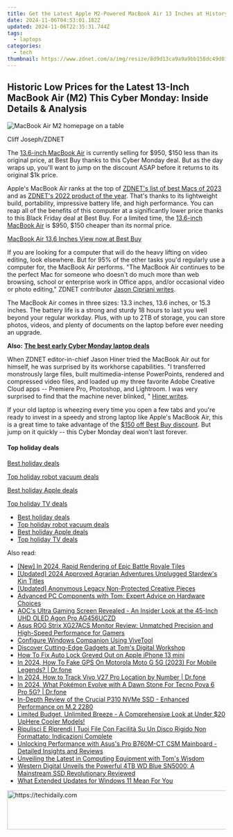```yaml
---
title: Get the Latest Apple M2-Powered MacBook Air 13 Inches at History's Best Cyber Monday Sale Price | Tech News Today
date: 2024-11-06T04:53:01.182Z
updated: 2024-11-06T22:35:31.744Z
tags:
  - laptops
categories:
  - tech
thumbnail: https://www.zdnet.com/a/img/resize/8d9d13ca9a9a9bb158dc49d01b6e3b408d97ea0d/2023/07/27/91cca84b-a0bd-49b1-9d88-e10f6f5a6aab/apple-macbook-air-m2.jpg?auto=webp&fit=crop&frame=1&height=172&width=306
---
```


## Historic Low Prices for the Latest 13-Inch MacBook Air (M2) This Cyber Monday: Inside Details & Analysis

![MacBook Air M2  homepage on a table](https://www.zdnet.com/a/img/resize/9aa7ede1deace3f831e1765bea7fc7140fb21369/2022/11/04/839358aa-3645-4888-b342-6b5b5b6b55ee/macbook-air-m2-2022-resized.jpg?auto=webp&width=1280)

Cliff Joseph/ZDNET

The [13.6-inch MacBook Air](https://shop-links.co/link/?url=https%3A%2F%2Fwww.bestbuy.com%2Fsite%2Fmacbook-air-13-6-laptop-apple-m2-chip-8gb-memory-256gb-ssd-midnight%2F6509650.p%3FskuId%3D6509650&publisher_slug=itechdaily19598&exclusive=1) is currently selling for $950, $150 less than its original price, at Best Buy thanks to this Cyber Monday deal. But as the day wraps up, you'll want to jump on the discount ASAP before it returns to its original $1k price. 

Apple's MacBook Air ranks at the top of [ZDNET's list of best Macs of 2023](https://www.zdnet.com/article/best-mac/) and as [ZDNET's 2022 product of the year](https://www.zdnet.com/article/m2-macbook-air-zdnets-product-of-the-year/). That's thanks to its lightweight build, portability, impressive battery life, and high performance. You can reap all of the benefits of this computer at a significantly lower price thanks to this Black Friday deal at Best Buy. For a limited time, the [13.6-inch MacBook Air](https://shop-links.co/link/?url=https%3A%2F%2Fwww.bestbuy.com%2Fsite%2Fmacbook-air-13-6-laptop-apple-m2-chip-8gb-memory-256gb-ssd-midnight%2F6509650.p%3FskuId%3D6509650&publisher_slug=itechdaily19598&exclusive=1) is $950, $150 cheaper than its normal price. 

[MacBook Air 13.6 Inches View now at Best Buy](https://shop-links.co/link/?url=https%3A%2F%2Fwww.bestbuy.com%2Fsite%2Fmacbook-air-13-6-laptop-apple-m2-chip-8gb-memory-256gb-ssd-midnight%2F6509650.p%3FskuId%3D6509650&publisher_slug=itechdaily19598&exclusive=1)

If you are looking for a computer that will do the heavy lifting on video editing, look elsewhere. But for 95% of the other tasks you'd regularly use a computer for, the MacBook Air performs. "The MacBook Air continues to be the perfect Mac for someone who doesn't do much more than web browsing, school or enterprise work in Office apps, and/or occasional video or photo editing," ZDNET contributor [Jason Cipriani writes](https://www.zdnet.com/article/best-mac/). 

The MacBook Air comes in three sizes: 13.3 inches, 13.6 inches, or 15.3 inches. The battery life is a strong and sturdy 18 hours to last you well beyond your regular workday. Plus, with up to 2TB of storage, you can store photos, videos, and plenty of documents on the laptop before ever needing an upgrade. 

**Also:** [**The best early Cyber Monday laptop deals**](https://www.zdnet.com/article/best-early-black-friday-laptop-deals-2023/)

When ZDNET editor-in-chief Jason Hiner tried the MacBook Air out for himself, he was surprised by its workhorse capabilities. "I transferred monstrously large files, built multimedia-intense PowerPoints, rendered and compressed video files, and loaded up my three favorite Adobe Creative Cloud apps -- Premiere Pro, Photoshop, and Lightroom. I was very surprised to find that the machine never blinked, " [Hiner writes](https://www.zdnet.com/article/m2-macbook-air-zdnets-product-of-the-year/). 

If your old laptop is wheezing every time you open a few tabs and you're ready to invest in a speedy and strong laptop like Apple's MacBook Air, this is a great time to take advantage of the [$150 off Best Buy discount](https://shop-links.co/link/?url=https%3A%2F%2Fwww.bestbuy.com%2Fsite%2Fmacbook-air-13-6-laptop-apple-m2-chip-8gb-memory-256gb-ssd-midnight%2F6509650.p%3FskuId%3D6509650&publisher_slug=itechdaily19598&exclusive=1). But jump on it quickly -- this Cyber Monday deal won't last forever.

#### Top holiday deals

[Best holiday deals](https://www.zdnet.com/article/best-holiday-deals-2023/ "Best holiday deals")

[Top holiday robot vacuum deals](https://www.zdnet.com/article/best-holiday-robot-vacuum-deals/ "Top holiday robot vacuum deals")

[Best holiday Apple deals](https://www.zdnet.com/article/best-holiday-apple-deals/ "Best holiday Apple deals")

[Top holiday TV deals](https://www.zdnet.com/article/best-holiday-tv-deals-2023/ "Top holiday TV deals")

* [Best holiday deals](https://www.zdnet.com/article/best-holiday-deals-2023/ "Best holiday deals")
* [Top holiday robot vacuum deals](https://www.zdnet.com/article/best-holiday-robot-vacuum-deals/ "Top holiday robot vacuum deals")
* [Best holiday Apple deals](https://www.zdnet.com/article/best-holiday-apple-deals/ "Best holiday Apple deals")
* [Top holiday TV deals](https://www.zdnet.com/article/best-holiday-tv-deals-2023/ "Top holiday TV deals")

<ins class="adsbygoogle"
     style="display:block"
     data-ad-format="autorelaxed"
     data-ad-client="ca-pub-7571918770474297"
     data-ad-slot="1223367746"></ins>

<ins class="adsbygoogle"
     style="display:block"
     data-ad-client="ca-pub-7571918770474297"
     data-ad-slot="8358498916"
     data-ad-format="auto"
     data-full-width-responsive="true"></ins>

<span class="atpl-alsoreadstyle">Also read:</span>
<div><ul>
<li><a href="https://youtube-data.techidaily.com/n-2024-rapid-rendering-of-epic-battle-royale-tiles/"><u>[New] In 2024, Rapid Rendering of Epic Battle Royale Tiles</u></a></li>
<li><a href="https://remote-screen-capture.techidaily.com/updated-2024-approved-agrarian-adventures-unplugged-stardews-kin-titles/"><u>[Updated] 2024 Approved Agrarian Adventures Unplugged Stardew's Kin Titles</u></a></li>
<li><a href="https://extra-lessons.techidaily.com/updated-anonymous-legacy-non-protected-creative-pieces/"><u>[Updated] Anonymous Legacy Non-Protected Creative Pieces</u></a></li>
<li><a href="https://hardware-reviews.techidaily.com/advanced-pc-components-with-tom-expert-advice-on-hardware-choices/"><u>Advanced PC Components with Tom: Expert Advice on Hardware Choices</u></a></li>
<li><a href="https://hardware-reviews.techidaily.com/aocs-ultra-gaming-screen-revealed-an-insider-look-at-the-45-inch-uhd-oled-agon-pro-ag456uczd/"><u>AOC's Ultra Gaming Screen Revealed - An Insider Look at the 45-Inch UHD OLED Agon Pro AG456UCZD</u></a></li>
<li><a href="https://hardware-reviews.techidaily.com/asus-rog-strix-xg27acs-monitor-review-unmatched-precision-and-high-speed-performance-for-gamers/"><u>Asus ROG Strix XG27ACS Monitor Review: Unmatched Precision and High-Speed Performance for Gamers</u></a></li>
<li><a href="https://win11.techidaily.com/configure-windows-companion-using-vivetool/"><u>Configure Windows Companion Using ViveTool</u></a></li>
<li><a href="https://hardware-reviews.techidaily.com/discover-cutting-edge-gadgets-at-toms-digital-workshop/"><u>Discover Cutting-Edge Gadgets at Tom's Digital Workshop</u></a></li>
<li><a href="https://ios-unlock.techidaily.com/how-to-fix-auto-lock-greyed-out-on-apple-iphone-13-mini-by-drfone-ios/"><u>How To Fix Auto Lock Greyed Out on Apple iPhone 13 mini</u></a></li>
<li><a href="https://review-topics.techidaily.com/in-2024-how-to-fake-gps-on-motorola-moto-g-5g-2023-for-mobile-legends-drfone-by-drfone-virtual-android/"><u>In 2024, How To Fake GPS On Motorola Moto G 5G (2023) For Mobile Legends? | Dr.fone</u></a></li>
<li><a href="https://android-location-track.techidaily.com/in-2024-how-to-track-vivo-v27-pro-location-by-number-drfone-by-drfone-virtual-android/"><u>In 2024, How to Track Vivo V27 Pro Location by Number | Dr.fone</u></a></li>
<li><a href="https://pokemon-go-android.techidaily.com/in-2024-what-pokemon-evolve-with-a-dawn-stone-for-tecno-pova-6-pro-5g-drfone-by-drfone-virtual-android/"><u>In 2024, What Pokémon Evolve with A Dawn Stone For Tecno Pova 6 Pro 5G? | Dr.fone</u></a></li>
<li><a href="https://hardware-reviews.techidaily.com/in-depth-review-of-the-crucial-p310-nvme-ssd-enhanced-performance-on-m2-2280/"><u>In-Depth Review of the Crucial P310 NVMe SSD - Enhanced Performance on M.2 2280</u></a></li>
<li><a href="https://hardware-reviews.techidaily.com/limited-budget-unlimited-breeze-a-comprehensive-look-at-under-20-uphere-cooler-models/"><u>Limited Budget, Unlimited Breeze - A Comprehensive Look at Under $20 UpHere Cooler Models!</u></a></li>
<li><a href="https://win-advanced.techidaily.com/ripulisci-e-riprendi-i-tuoi-file-con-facilita-su-un-disco-rigido-non-formattato-indicazioni-complete/"><u>Ripulisci E Riprendi I Tuoi File Con Facilità Su Un Disco Rigido Non Formattato: Indicazioni Complete</u></a></li>
<li><a href="https://hardware-reviews.techidaily.com/unlocking-performance-with-asuss-pro-b760m-ct-csm-mainboard-detailed-insights-and-reviews/"><u>Unlocking Performance with Asus's Pro B760M-CT CSM Mainboard - Detailed Insights and Reviews</u></a></li>
<li><a href="https://hardware-reviews.techidaily.com/unveiling-the-latest-in-computing-equipment-with-toms-wisdom/"><u>Unveiling the Latest in Computing Equipment with Tom's Wisdom</u></a></li>
<li><a href="https://hardware-reviews.techidaily.com/western-digital-unveils-the-powerful-4tb-wd-blue-sn5000-a-mainstream-ssd-revolutionary-reviewed/"><u>Western Digital Unveils the Powerful 4TB WD Blue SN5000: A Mainstream SSD Revolutionary Reviewed</u></a></li>
<li><a href="https://win11-tips.techidaily.com/what-extended-updates-for-windows-11-mean-for-you/"><u>What Extended Updates for Windows 11 Mean For You</u></a></li>
</ul></div>

<!-- affiliate ads begin -->
<a href="https://appsumo.8odi.net/c/5597632/2049388/7443" target="_top" id="2049388">
  <img src="//a.impactradius-go.com/display-ad/7443-2049388" border="0" alt="https://techidaily.com" width="728" height="90"/>
</a>
<img height="0" width="0" src="https://appsumo.8odi.net/i/5597632/2049388/7443" style="position:absolute;visibility:hidden;" border="0" />
<!-- affiliate ads end -->

